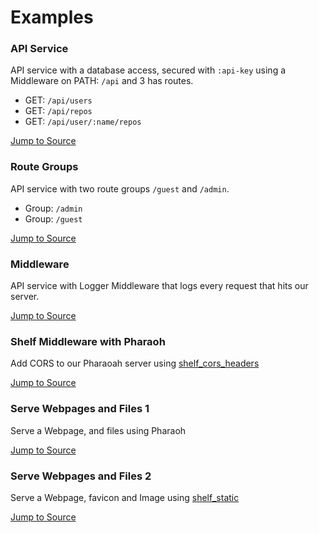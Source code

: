 # Examples

### API Service

API service with a database access, secured with `:api-key` using a Middleware on PATH: `/api` and 3 has routes.

- GET: `/api/users`
- GET: `/api/repos`
- GET: `/api/user/:name/repos`

[Jump to Source](https://github.com/codekeyz/pharaoh/tree/main/pharaoh_examples/lib/api_service/index.dart)

### Route Groups

API service with two route groups `/guest` and `/admin`.

- Group: `/admin`
- Group: `/guest`

[Jump to Source](https://github.com/codekeyz/pharaoh/tree/main/pharaoh_examples/lib/route_groups/index.dart)

### Middleware

API service with Logger Middleware that logs every request that hits our server.

[Jump to Source](https://github.com/codekeyz/pharaoh/tree/main/pharaoh_examples/lib/middleware/index.dart)

### Shelf Middleware with Pharaoh

Add CORS to our Pharaoah server using [shelf_cors_headers](https://pub.dev/packages/shelf_cors_headers)

[Jump to Source](https://github.com/codekeyz/pharaoh/tree/main/pharaoh_examples/lib/shelf_middleware/index.dart)

### Serve Webpages and Files 1

Serve a Webpage, and files using Pharaoh

[Jump to Source](https://github.com/codekeyz/pharaoh/tree/main/pharaoh_examples/lib/serve_files_1/index.dart)

### Serve Webpages and Files 2

Serve a Webpage, favicon and Image using [shelf_static](https://pub.dev/packages/shelf_static)

[Jump to Source](https://github.com/codekeyz/pharaoh/tree/main/pharaoh_examples/lib/serve_files_2/index.dart)
